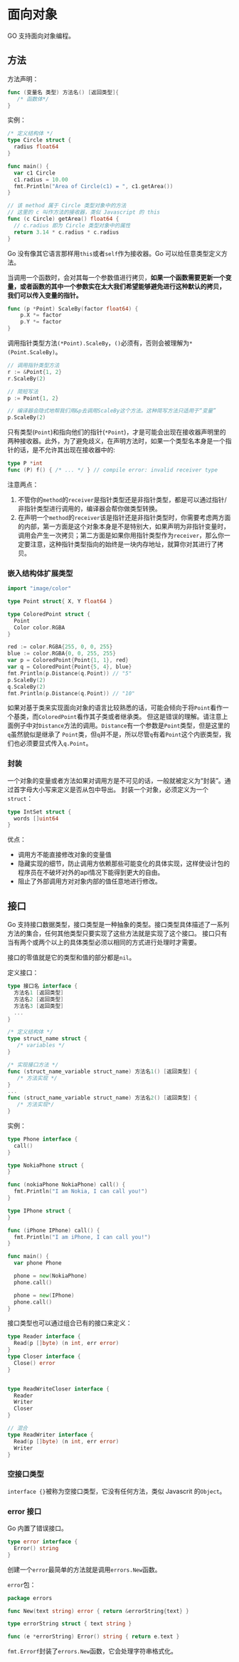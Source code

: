 # 面向对象
GO 支持面向对象编程。

## 方法

方法声明：
```go
func (变量名 类型) 方法名() [返回类型]{
   /* 函数体*/
}
```
实例：
```go
/* 定义结构体 */
type Circle struct {
  radius float64
}

func main() {
  var c1 Circle
  c1.radius = 10.00
  fmt.Println("Area of Circle(c1) = ", c1.getArea())
}

// 该 method 属于 Circle 类型对象中的方法
// 这里的 c 叫作方法的接收器，类似 Javascript 的 this
func (c Circle) getArea() float64 {
  // c.radius 即为 Circle 类型对象中的属性
  return 3.14 * c.radius * c.radius
}
```

Go 没有像其它语言那样用`this`或者`self`作为接收器。Go 可以给任意类型定义方法。

当调用一个函数时，会对其每一个参数值进行拷贝，**如果一个函数需要更新一个变量，或者函数的其中一个参数实在太大我们希望能够避免进行这种默认的拷贝，**
**我们可以传入变量的指针。**
```go
func (p *Point) ScaleBy(factor float64) {
	p.X *= factor
	p.Y *= factor
}
```
调用指针类型方法`(*Point).ScaleBy`，`()`必须有，否则会被理解为`*(Point.ScaleBy)`。
```go
// 调用指针类型方法
r := &Point{1, 2}
r.ScaleBy(2)

// 简短写法
p := Point{1, 2}

// 编译器会隐式地帮我们用&p去调用ScaleBy这个方法。这种简写方法只适用于“变量”
p.ScaleBy(2)
```

只有类型(`Point`)和指向他们的指针(`*Point`)，才是可能会出现在接收器声明里的两种接收器。此外，为了避免歧义，在声明方法时，如果一个类型名本身是一个指针的话，是不允许其出现在接收器中的:
```go
type P *int
func (P) f() { /* ... */ } // compile error: invalid receiver type
```
注意两点：
1. 不管你的`method`的`receiver`是指针类型还是非指针类型，都是可以通过指针/非指针类型进行调用的，编译器会帮你做类型转换。
2. 在声明一个`method`的`receiver`该是指针还是非指针类型时，你需要考虑两方面的内部，第一方面是这个对象本身是不是特别大，如果声明为非指针变量时，调用会产生一次拷贝；第二方面是如果你用指针类型作为`receiver`，那么你一定要注意，这种指针类型指向的始终是一块内存地址，就算你对其进行了拷贝。

### 嵌入结构体扩展类型
```go
import "image/color"

type Point struct{ X, Y float64 }

type ColoredPoint struct {
  Point
  Color color.RGBA
}

red := color.RGBA{255, 0, 0, 255}
blue := color.RGBA{0, 0, 255, 255}
var p = ColoredPoint{Point{1, 1}, red}
var q = ColoredPoint{Point{5, 4}, blue}
fmt.Println(p.Distance(q.Point)) // "5"
p.ScaleBy(2)
q.ScaleBy(2)
fmt.Println(p.Distance(q.Point)) // "10"
```

如果对基于类来实现面向对象的语言比较熟悉的话，可能会倾向于将`Point`看作一个基类，而`ColoredPoint`看作其子类或者继承类。
但这是错误的理解。请注意上面例子中对`Distance`方法的调用。`Distance`有一个参数是`Point`类型，但是这里的`q`虽然貌似是继承了
`Point`类，但`q`并不是，所以尽管`q`有着`Point`这个内嵌类型，我们也必须要显式传入`q.Point`。

### 封装
一个对象的变量或者方法如果对调用方是不可见的话，一般就被定义为“封装”。通过首字母大小写来定义是否从包中导出。
封装一个对象，必须定义为一个`struct`：
```go
type IntSet struct {
  words []uint64
}
```

优点：
- 调用方不能直接修改对象的变量值
- 隐藏实现的细节，防止调用方依赖那些可能变化的具体实现，这样使设计包的程序员在不破坏对外的api情况下能得到更大的自由。
- 阻止了外部调用方对对象内部的值任意地进行修改。

## 接口

Go 支持接口数据类型，接口类型是一种抽象的类型。接口类型具体描述了一系列方法的集合，任何其他类型只要实现了这些方法就是实现了这个接口。
接口只有当有两个或两个以上的具体类型必须以相同的方式进行处理时才需要。

接口的零值就是它的类型和值的部分都是`nil`。

定义接口：
```go
type 接口名 interface {
  方法名1 [返回类型]
  方法名2 [返回类型]
  方法名3 [返回类型]
  ...
}

/* 定义结构体 */
type struct_name struct {
   /* variables */
}

/* 实现接口方法 */
func (struct_name_variable struct_name) 方法名1() [返回类型] {
   /* 方法实现 */
}
...
func (struct_name_variable struct_name) 方法名2() [返回类型] {
   /* 方法实现*/
}
```

实例：
```go
type Phone interface {
  call()
}

type NokiaPhone struct {
}

func (nokiaPhone NokiaPhone) call() {
  fmt.Println("I am Nokia, I can call you!")
}

type IPhone struct {
}

func (iPhone IPhone) call() {
  fmt.Println("I am iPhone, I can call you!")
}

func main() {
  var phone Phone

  phone = new(NokiaPhone)
  phone.call()

  phone = new(IPhone)
  phone.call()
}
```

接口类型也可以通过组合已有的接口来定义：
```go
type Reader interface {
  Read(p []byte) (n int, err error)
}
type Closer interface {
  Close() error
}


type ReadWriteCloser interface {
  Reader
  Writer
  Closer
}

// 混合
type ReadWriter interface {
  Read(p []byte) (n int, err error)
  Writer
}
```

### 空接口类型
`interface {}`被称为空接口类型，它没有任何方法，类似 Javascrit 的`Object`。

### error 接口
Go 内置了错误接口。
```go
type error interface {
  Error() string
}
```
创建一个`error`最简单的方法就是调用`errors.New`函数。

`error`包：
```go
package errors

func New(text string) error { return &errorString{text} }

type errorString struct { text string }

func (e *errorString) Error() string { return e.text }
```

`fmt.Errorf`封装了`errors.New`函数，它会处理字符串格式化。